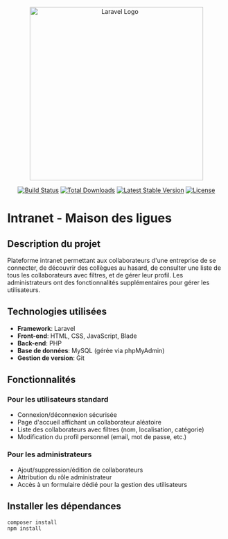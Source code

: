 <p align="center"><a href="https://laravel.com" target="_blank"><img src="https://raw.githubusercontent.com/laravel/art/master/logo-lockup/5%20SVG/2%20CMYK/1%20Full%20Color/laravel-logolockup-cmyk-red.svg" width="400" alt="Laravel Logo"></a></p>

<p align="center">
<a href="https://github.com/laravel/framework/actions"><img src="https://github.com/laravel/framework/workflows/tests/badge.svg" alt="Build Status"></a>
<a href="https://packagist.org/packages/laravel/framework"><img src="https://img.shields.io/packagist/dt/laravel/framework" alt="Total Downloads"></a>
<a href="https://packagist.org/packages/laravel/framework"><img src="https://img.shields.io/packagist/v/laravel/framework" alt="Latest Stable Version"></a>
<a href="https://packagist.org/packages/laravel/framework"><img src="https://img.shields.io/packagist/l/laravel/framework" alt="License"></a>
</p>

# Intranet - Maison des ligues

## Description du projet
Plateforme intranet permettant aux collaborateurs d'une entreprise de se connecter, de découvrir des collègues au hasard, de consulter une liste de tous les collaborateurs avec filtres, et de gérer leur profil. Les administrateurs ont des fonctionnalités supplémentaires pour gérer les utilisateurs.

## Technologies utilisées
- **Framework**: Laravel
- **Front-end**: HTML, CSS, JavaScript, Blade
- **Back-end**: PHP
- **Base de données**: MySQL (gérée via phpMyAdmin)
- **Gestion de version**: Git

## Fonctionnalités

### Pour les utilisateurs standard
- Connexion/déconnexion sécurisée
- Page d'accueil affichant un collaborateur aléatoire
- Liste des collaborateurs avec filtres (nom, localisation, catégorie)
- Modification du profil personnel (email, mot de passe, etc.)

### Pour les administrateurs
- Ajout/suppression/édition de collaborateurs
- Attribution du rôle administrateur
- Accès à un formulaire dédié pour la gestion des utilisateurs

## Installer les dépendances
 ```bash
composer install
npm install
